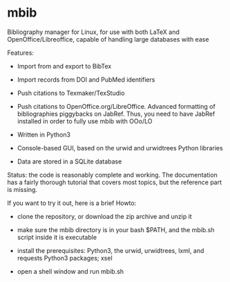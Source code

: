 # mbib
Bibliography manager for Linux, for use with both LaTeX and OpenOffice/Libreoffice,
capable of handling large databases with ease

Features:

- Import from and export to BibTex

- Import records from DOI and PubMed identifiers

- Push citations to Texmaker/TexStudio

- Push citations to OpenOffice.org/LibreOffice. Advanced formatting of bibliographies piggybacks on JabRef. Thus, you need to have JabRef installed in order to fully use mbib with OOo/LO

- Written in Python3

- Console-based GUI, based on the urwid and urwidtrees Python libraries

- Data are stored in a SQLite database


Status: the code is reasonably complete and working. The documentation has a fairly thorough
tutorial that covers most topics, but the reference part is missing.

If you want to try it out, here is a brief Howto:

- clone the repository, or download the zip archive and unzip it

- make sure the mbib directory is in your bash $PATH, and the mbib.sh script inside it is executable

- install the prerequisites: Python3, the urwid, urwidtrees, lxml, and requests Python3 packages; xsel

- open a shell window and run mbib.sh

